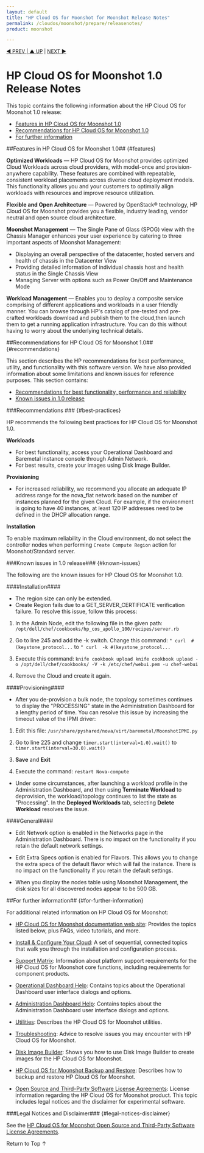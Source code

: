 ```yaml
---
layout: default
title: "HP Cloud OS for Moonshot for Moonshot Release Notes"
permalink: /cloudos/moonshot/prepare/releasenotes/
product: moonshot

---
```



<script>

function PageRefresh {
onLoad="window.refresh"
}

PageRefresh();

</script>


<p style="font-size: small;"> <a href="/cloudos/moonshot/">&#9664; PREV | <a href="/cloudos/moonshot/">&#9650; UP</a> | <a href="/cloudos/moonshot/prepare/supportmatrix/">NEXT &#9654;</a> </p>

# HP Cloud OS for Moonshot 1.0 Release Notes

This topic contains the following information about the HP Cloud OS for Moonshot 1.0 release:

* [Features in HP Cloud OS for Moonshot 1.0](#features)
* [Recommendations for HP Cloud OS for Moonshot 1.0](#recommendations)
* [For further information](#for-further-information)

##Features in HP Cloud OS for Moonshot 1.0## {#features}

**Optimized Workloads** &mdash; HP Cloud OS for Moonshot provides optimized Cloud Workloads across cloud providers, with model-once and provision-anywhere capability. These features are combined with repeatable, consistent workload placements across diverse cloud deployment models. This functionality allows you and your customers to optimally align workloads with resources and improve resource utilization.

**Flexible and Open Architecture** &mdash; Powered by OpenStack&#174; technology, HP Cloud OS for Moonshot provides you a flexible, industry leading, vendor neutral and open source cloud architecture.

**Moonshot Management** &mdash; The Single Pane of Glass (SPOG) view with the Chassis Manager enhances your user experience by catering to three important aspects of Moonshot Management:
	
* Displaying an overall perspective of the datacenter, hosted servers and health of chassis in the Datacenter View
* Providing detailed information of individual chassis host and health status in the Single Chassis View
* Managing Server with options such as Power On/Off and Maintenance Mode

**Workload Management** &mdash; Enables you to deploy a composite service comprising of different applications and workloads in a user friendly manner. You can browse through HP's catalog of pre-tested and pre-crafted workloads download and publish them to the cloud,then launch them to get a running application infrastructure. You can do this without having to worry about the underlying technical details.


##Recommendations for HP Cloud OS for Moonshot 1.0## {#recommendations}

This section describes the HP recommendations for best performance, utility, and functionality with this software version. 
We have also provided information about some limitations and known issues for reference purposes. This section contains:

* [Recommendations for best functionality, performance and reliability](#best-practices) 
* [Known issues in 1.0 release](#known-issues) 

###Recommendations ### {#best-practices} 

HP recommends the following best practices for HP Cloud OS for Moonshot 1.0.

**Workloads**
	
 * For best functionality, access your Operational Dashboard and Baremetal instance console through Admin Network.
 * For best results, create your images using Disk Image Builder.

**Provisioning**

* For increased reliability, we recommend you allocate an adequate IP address range for the nova_flat network based on the number of instances planned for the given Cloud. For example, if the environment is going to have 40 instances, at least 120 IP addresses need to be defined in the DHCP allocation range. 

**Installation**

To enable maximum reliability in the Cloud environment, do not select the controller nodes when performing `Create Compute Region` action for Moonshot/Standard server. 



###Known issues in 1.0 release### {#known-issues}

The following are the known issues for HP Cloud OS for Moonshot 1.0.

####Installation####

* The region size can only be extended.
* Create Region fails due to a GET_SERVER_CERTIFICATE verification failure. To resolve this issue, follow this process:

 1. In the Admin Node, edit the following file in the given path:
      `/opt/dell/chef/cookbooks/hp_cos_apollo_100/recipes/server.rb`
	 
 2. Go to line 245 and add the -k switch.  Change this command:
  `" curl  #(keystone_protocol...` to `" curl  -k #(keystone_protocol...`
    
 3. Execute this command:
 `knife cookbook upload knife cookbook upload -o /opt/dell/chef/cookbooks/ -V -k /etc/chef/webui.pem -u chef-webui`
	
 4. Remove the Cloud and create it again.

####Provisioning####

* After you de-provision a bulk node, the topology sometimes continues to display the "PROCESSING" state in the Administration Dashboard for a lengthy period of time. You can resolve this issue by increasing the timeout value of the IPMI driver: 
   
 1. Edit this file:
 `/usr/share/pyshared/nova/virt/baremetal/MoonshotIPMI.py`

 2. Go to line 225 and change `timer.start(interval=1.0).wait()` to `timer.start(interval=30.0).wait()`
	
 3. <b>Save</b> and <b>Exit</b>
	
 4. Execute the command: 
 `restart Nova-compute`

* Under some circumstances, after launching a workload profile in the Administration Dashboard, and then using <b>Terminate Workload</b> to deprovision, the workload/topology continues to list the state as "Processing".  In the <b>Deployed Workloads</b> tab, selecting <b>Delete Workload</b> resolves the issue.

####General####

* Edit Network option is enabled in the Networks page in the Administration Dashboard. There is no impact on the functionality if you retain the default network settings. 

* Edit Extra Specs option is enabled for Flavors. This allows you to change the extra specs of the default flavor which will fail the instance. There is no impact on the functionality if you retain the default settings.

* When you display the nodes table using Moonshot Management, the disk sizes for all discovered nodes appear to be 500 GB.

##For further information## {#for-further-information}

For additional related information on HP Cloud OS for Moonshot:

* [HP Cloud OS for Moonshot documentation web site](/cloudos/moonshot/): Provides the topics listed below, plus FAQs, video tutorials, and more.

* [Install & Configure Your Cloud](/cloudos/install): A set of sequential, connected topics that walk you through the installation and configuration process.

* [Support Matrix](/cloudos/prepare/supportmatrix/): Information about platform support requirements for the HP Cloud OS for Moonshot core functions, including requirements for component products.

* [Operational Dashboard Help](/cloudos/manage/operational-dashboard/): Contains topics about the Operational Dashboard user interface dialogs and options.

* [Administration Dashboard Help](/cloudos/manage/administration-dashboard/): Contains topics about the Administration Dashboard user interface dialogs and options.

* [Utilities](/cloudos/manage/utilities/): Describes the HP Cloud OS for Moonshot utilities.

* [Troubleshooting](/cloudos/manage/troubleshooting/): Advice to resolve issues you may encounter with HP Cloud OS for Moonshot.

* [Disk Image Builder](/cloudos/moonshot/manage/image-builder/): Shows you how to use Disk Image Builder to create images for the HP Cloud OS for Moonshot.

* [HP Cloud OS for Moonshot Backup and Restore](/cloudos/moonshot/manage/backup-process/): Describes how to backup and restore HP Cloud OS for Moonshot.

* [Open Source and Third-Party Software License Agreements](/cloudos/os-3rd-party-license-agreements/): License information regarding the HP Cloud OS for Moonshot product. This topic includes legal notices and the disclaimer for experimental software.


###Legal Notices and Disclaimer### {#legal-notices-disclaimer}

See the [HP Cloud OS for Moonshot Open Source and Third-Party Software License Agreements](/cloudos/moonshot/os-3rd-party-license-agreements/).

<a href="#top" style="padding:14px 0px 14px 0px; text-decoration: none;"> Return to Top &#8593; </a>

